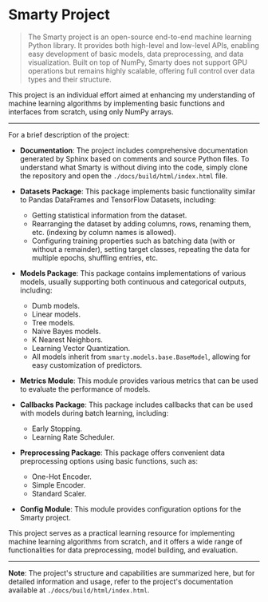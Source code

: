 # Smarty Project

<blockquote>
The Smarty project is an open-source end-to-end machine learning Python library. It provides both high-level and low-level APIs, enabling easy development of basic models, data preprocessing, and data visualization. Built on top of NumPy, Smarty does not support GPU operations but remains highly scalable, offering full control over data types and their structure.
</blockquote>
  
This project is an individual effort aimed at enhancing my understanding of machine learning algorithms by implementing basic functions and interfaces from scratch, using only NumPy arrays.

<hr>

For a brief description of the project:

- **Documentation**: The project includes comprehensive documentation generated by Sphinx based on comments and source Python files. To understand what Smarty is without diving into the code, simply clone the repository and open the `./docs/build/html/index.html` file.

- **Datasets Package**: This package implements basic functionality similar to Pandas DataFrames and TensorFlow Datasets, including:
  - Getting statistical information from the dataset.
  - Rearranging the dataset by adding columns, rows, renaming them, etc. (indexing by column names is allowed).
  - Configuring training properties such as batching data (with or without a remainder), setting target classes, repeating the data for multiple epochs, shuffling entries, etc.

- **Models Package**: This package contains implementations of various models, usually supporting both continuous and categorical outputs, including:
  - Dumb models.
  - Linear models.
  - Tree models.
  - Naive Bayes models.
  - K Nearest Neighbors.
  - Learning Vector Quantization.
  - All models inherit from `smarty.models.base.BaseModel`, allowing for easy customization of predictors.

- **Metrics Module**: This module provides various metrics that can be used to evaluate the performance of models.

- **Callbacks Package**: This package includes callbacks that can be used with models during batch learning, including:
  - Early Stopping.
  - Learning Rate Scheduler.

- **Preprocessing Package**: This package offers convenient data preprocessing options using basic functions, such as:
  - One-Hot Encoder.
  - Simple Encoder.
  - Standard Scaler.

- **Config Module**: This module provides configuration options for the Smarty project.

This project serves as a practical learning resource for implementing machine learning algorithms from scratch, and it offers a wide range of functionalities for data preprocessing, model building, and evaluation.

<hr>

**Note**: The project's structure and capabilities are summarized here, but for detailed information and usage, refer to the project's documentation available at `./docs/build/html/index.html`.
